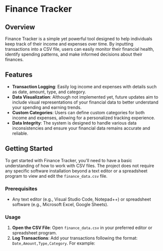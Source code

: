 # Finance Tracker

## Overview

Finance Tracker is a simple yet powerful tool designed to help individuals keep track of their income and expenses over time. By inputting transactions into a CSV file, users can easily monitor their financial health, identify spending patterns, and make informed decisions about their finances.

## Features

- **Transaction Logging**: Easily log income and expenses with details such as date, amount, type, and category.
- **Data Visualization**: Although not implemented yet, future updates aim to include visual representations of your financial data to better understand your spending and earning trends.
- **Custom Categories**: Users can define custom categories for both income and expenses, allowing for a personalized tracking experience.
- **Data Integrity**: The system is designed to handle various data inconsistencies and ensure your financial data remains accurate and reliable.

## Getting Started

To get started with Finance Tracker, you'll need to have a basic understanding of how to work with CSV files. The project does not require any specific software installation beyond a text editor or a spreadsheet program to view and edit the `finance_data.csv` file.

### Prerequisites

- Any text editor (e.g., Visual Studio Code, Notepad++) or spreadsheet software (e.g., Microsoft Excel, Google Sheets).

### Usage

1. **Open the CSV File**: Open `finance_data.csv` in your preferred editor or spreadsheet program.
2. **Log Transactions**: Add your transactions following the format: `Date,Amount,Type,Category`. For example:
